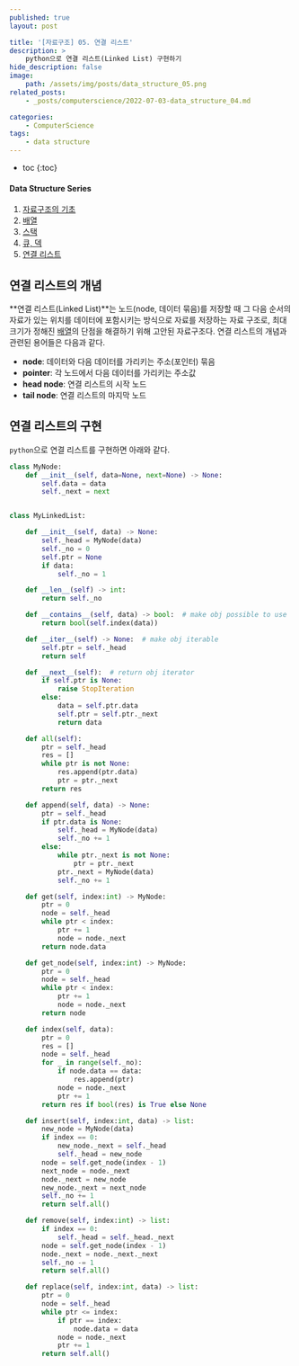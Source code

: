 ```yaml
---
published: true
layout: post

title: '[자료구조] 05. 연결 리스트'
description: >
    python으로 연결 리스트(Linked List) 구현하기
hide_description: false
image:
    path: /assets/img/posts/data_structure_05.png
related_posts:
    - _posts/computerscience/2022-07-03-data_structure_04.md

categories:
    - ComputerScience
tags:
    - data structure
---
```

* toc
{:toc}

<h4>Data Structure Series</h4>
<div class="taxonomy__index">
    <ol class="description">
        <li><a href="/computerscience/data_structure_01/">자료구조의 기초</a></li>
        <li><a href="/computerscience/data_structure_02/">배열</a></li>
        <li><a href="/computerscience/data_structure_03/">스택</a></li>
        <li><a href="/computerscience/data_structure_04/">큐, 덱</a></li>
        <li><a href="/computerscience/data_structure_05/">연결 리스트</a></li>
    </ol>
</div>

## 연결 리스트의 개념

**연결 리스트(Linked List)**는 노드(node, 데이터 묶음)를 저장할 때 그 다음 순서의 자료가 있는 위치를 데이터에 포함시키는 방식으로 자료를 저장하는 자료 구조로, 최대 크기가 정해진 [배열](/computerscience/data_structure_02/)의 단점을 해결하기 위해 고안된 자료구조다. 연결 리스트의 개념과 관련된 용어들은 다음과 같다.  

- **node**: 데이터와 다음 데이터를 가리키는 주소(포인터) 묶음
- **pointer**: 각 노드에서 다음 데이터를 가리키는 주소값
- **head node**: 연결 리스트의 시작 노드
- **tail node**: 연결 리스트의 마지막 노드

## 연결 리스트의 구현

`python`으로 연결 리스트를 구현하면 아래와 같다.  

```python
class MyNode:
    def __init__(self, data=None, next=None) -> None:
        self.data = data
        self._next = next


class MyLinkedList:

    def __init__(self, data) -> None:
        self._head = MyNode(data)
        self._no = 0
        self.ptr = None
        if data:
            self._no = 1

    def __len__(self) -> int:
        return self._no

    def __contains__(self, data) -> bool:  # make obj possible to use 'in' operator
        return bool(self.index(data))

    def __iter__(self) -> None:  # make obj iterable
        self.ptr = self._head
        return self

    def __next__(self):  # return obj iterator
        if self.ptr is None:
            raise StopIteration
        else:
            data = self.ptr.data
            self.ptr = self.ptr._next
            return data

    def all(self):
        ptr = self._head
        res = []
        while ptr is not None:
            res.append(ptr.data)
            ptr = ptr._next
        return res

    def append(self, data) -> None:
        ptr = self._head
        if ptr.data is None:
            self._head = MyNode(data)
            self._no += 1
        else:
            while ptr._next is not None:
                ptr = ptr._next
            ptr._next = MyNode(data)
            self._no += 1

    def get(self, index:int) -> MyNode:
        ptr = 0
        node = self._head
        while ptr < index:
            ptr += 1
            node = node._next
        return node.data

    def get_node(self, index:int) -> MyNode:
        ptr = 0
        node = self._head
        while ptr < index:
            ptr += 1
            node = node._next
        return node

    def index(self, data):
        ptr = 0
        res = []
        node = self._head
        for _ in range(self._no):
            if node.data == data:
                res.append(ptr)
            node = node._next
            ptr += 1
        return res if bool(res) is True else None

    def insert(self, index:int, data) -> list:
        new_node = MyNode(data)
        if index == 0:
            new_node._next = self._head
            self._head = new_node
        node = self.get_node(index - 1)
        next_node = node._next
        node._next = new_node
        new_node._next = next_node
        self._no += 1
        return self.all()

    def remove(self, index:int) -> list:
        if index == 0:
            self._head = self._head._next
        node = self.get_node(index - 1)
        node._next = node._next._next
        self._no -= 1
        return self.all()

    def replace(self, index:int, data) -> list:
        ptr = 0
        node = self._head
        while ptr <= index:
            if ptr == index:
                node.data = data
            node = node._next
            ptr += 1
        return self.all()
```